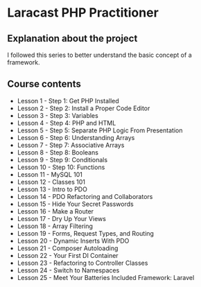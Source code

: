 # Laracast PHP Practitioner

## Explanation about the project

I followed this series to better understand the basic concept of a framework.

## Course contents

* Lesson 1 - Step 1: Get PHP Installed
* Lesson 2 - Step 2: Install a Proper Code Editor
* Lesson 3 - Step 3: Variables
* Lesson 4 - Step 4: PHP and HTML
* Lesson 5 - Step 5: Separate PHP Logic From Presentation
* Lesson 6 - Step 6: Understanding Arrays
* Lesson 7 - Step 7: Associative Arrays
* Lesson 8 - Step 8: Booleans
* Lesson 9 - Step 9: Conditionals
* Lesson 10 - Step 10: Functions
* Lesson 11 - MySQL 101
* Lesson 12 - Classes 101
* Lesson 13 - Intro to PDO
* Lesson 14 - PDO Refactoring and Collaborators
* Lesson 15 - Hide Your Secret Passwords
* Lesson 16 - Make a Router
* Lesson 17 - Dry Up Your Views
* Lesson 18 - Array Filtering
* Lesson 19 - Forms, Request Types, and Routing
* Lesson 20 - Dynamic Inserts With PDO
* Lesson 21 - Composer Autoloading
* Lesson 22 - Your First DI Container
* Lesson 23 - Refactoring to Controller Classes
* Lesson 24 - Switch to Namespaces
* Lesson 25 - Meet Your Batteries Included Framework: Laravel
